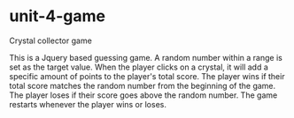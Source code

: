 # unit-4-game
Crystal collector game

This is a Jquery based guessing game. A random number within a range is set as the target value. When the player clicks on a crystal, it will add a specific amount of points to the player's total score. The player wins if their total score matches the random number from the beginning of the game. The player loses if their score goes above the random number. The game restarts whenever the player wins or loses.